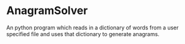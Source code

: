 # AnagramSolver
An python program which reads in a dictionary of words from a user specified file and uses that dictionary to generate anagrams.

